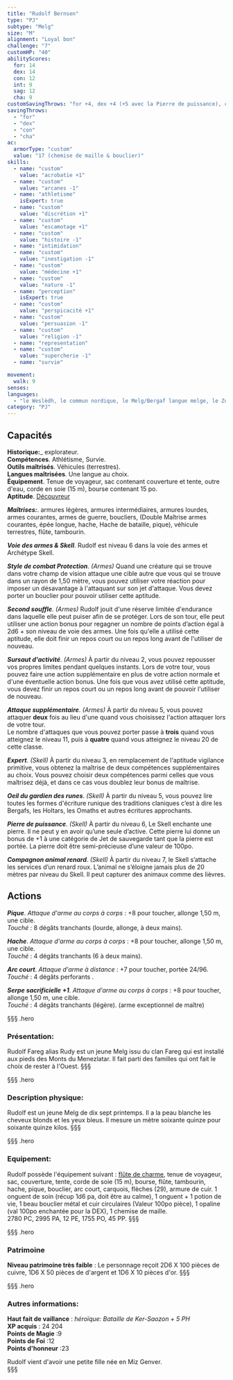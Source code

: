 ```yaml
---
title: "Rudolf Bernsen"
type: "PJ"
subtype: "Melg"
size: "M"
alignment: "Loyal bon"
challenge: "7"
customHP: "40"
abilityScores:
  for: 14
  dex: 14
  con: 12
  int: 9
  sag: 12
  cha: 9
customSavingThrows: "for +4, dex +4 (+5 avec la Pierre de puissance), con +4, int -1, sag +1, cha +1 "
savingThrows:
  - "for"
  - "dex"
  - "con"
  - "cha"
ac:
  armorType: "custom"
  value: "17 (chemise de maille & bouclier)"
skills:
  - name: "custom"
    value: "acrobatie +1"
  - name: "custom"
    value: "arcanes -1"
  - name: "athletisme"
    isExpert: true
  - name: "custom"
    value: "discrétion +1"
  - name: "custom"
    value: "escamotage +1"
  - name: "custom"
    value: "histoire -1"
  - name: "intimidation"
  - name: "custom"
    value: "inestigation -1"
  - name: "custom"
    value: "médecine +1"
  - name: "custom"
    value: "nature -1"
  - name: "perception"
    isExpert: true
  - name: "custom"
    value: "perspicacité +1"
  - name: "custom"
    value: "persuasion -1"
  - name: "custom"
    value: "religion -1"
  - name: "representation"
  - name: "custom"
    value: "supercherie -1"
  - name: "survie"

movement:
  walk: 9
senses:
languages:
  - "le Weslèdh, le commun nordique, le Melg/Bergaf langue melge, le Zorkhan dialecte melg, l'Alcane/Alcath commun impérial "
category: "PJ"
---
```


## Capacités
**Historique:**_ explorateur.   
**Compétences**. Athlétisme, Survie.  
**Outils maîtrisés**. Véhicules (terrestres).  
**Langues maîtrisées**. Une langue au choix.  
**Équipement**. Tenue de voyageur, sac contenant couverture et tente, outre d'eau, corde en soie (15  m), bourse contenant 15 po.  
**Aptitude**. [Découvreur](/personnalite-et-historique/#decouvreur)    

_**Maîtrises:**_. armures légères, armures intermédiaires, armures lourdes, armes courantes, armes de guerre, boucliers, (Double Maîtrise armes courantes, épée longue, hache, Hache de bataille, pique), véhicule terrestres, flûte, tambourin.  

_**Voie des armes & Skell**_. Rudolf est niveau 6 dans la voie des armes et Archétype Skell.

_**Style de combat Protection**_. *(Armes)* Quand une créature qui se trouve dans votre champ de vision attaque une cible autre que vous qui se trouve dans un rayon de 1,50 mètre, vous pouvez utiliser votre réaction pour imposer un désavantage à l'attaquant sur son jet d'attaque. Vous devez porter un bouclier pour pouvoir utiliser cette aptitude.    

_**Second souffle**_. *(Armes)* Rudolf jouit d'une réserve limitée d'endurance dans laquelle elle peut puiser afin de se protéger. Lors de son tour, elle peut utiliser une action bonus pour regagner un nombre de points d’action égal à 2d6 + son niveau de voie des armes. Une fois qu'elle a utilisé cette aptitude, elle doit finir un repos court ou un repos long avant de l'utiliser de nouveau.

_**Sursaut d'activité**_. *(Armes)*  À partir du niveau 2, vous pouvez repousser vos propres limites pendant quelques instants. Lors de votre tour, vous pouvez faire une action supplémentaire en plus de votre action normale et d'une éventuelle action bonus. Une fois que vous avez utilisé cette aptitude, vous devez finir un repos court ou un repos long avant de pouvoir l'utiliser de nouveau.

_**Attaque supplémentaire**_. *(Armes)* À partir du niveau 5, vous pouvez attaquer **deux** fois au lieu d'une quand vous choisissez l'action attaquer lors de votre tour.  
Le nombre d'attaques que vous pouvez porter passe à **trois** quand vous atteignez le niveau 11, puis à **quatre** quand vous atteignez le niveau 20 de cette classe.  

_**Expert**_.  *(Skell)* À partir du niveau 3, en remplacement de l'aptitude vigilance primitive, vous obtenez la maîtrise de deux compétences supplémentaires au choix. Vous pouvez choisir deux compétences parmi celles que vous maîtrisez déjà, et dans ce cas vous doublez leur bonus de maîtrise.    

_**Oeil du gardien des runes**_.  *(Skell)*  À partir du niveau 5, vous pouvez lire toutes les formes d'écriture runique des traditions claniques c’est à dire les Bergafs, les Holtars, les Omaths et autres écritures approchants.    

_**Pierre de puissance**_.  *(Skell)*  À partir du niveau 6, Le Skell enchante une pierre. Il ne peut y en avoir qu’une seule d’active. Cette pierre lui donne un bonus de +1 à une catégorie de Jet de sauvegarde tant que la pierre est portée. La pierre doit être semi-précieuse d’une valeur de 100po.   

_**Compagnon animal renard**_.  *(Skell)*  À partir du niveau 7, le Skell s’attache les services d’un renard roux. L’animal ne s’éloigne jamais plus de 20 mètres par niveau du Skell. Il peut capturer des animaux comme des lièvres.    



## Actions  

_**Pique**_. _Attaque d'arme au corps à corps_ : +8 pour toucher, allonge 1,50 m, une cible.  
_Touché_ : 8 dégâts tranchants (lourde, allonge, à deux mains).

_**Hache**_. _Attaque d'arme au corps à corps_ : +8 pour toucher, allonge 1,50 m, une cible.  
_Touché_ : 4 dégâts tranchants (6 à deux mains).

_**Arc court**_. _Attaque d'arme à distance_ : +7 pour toucher, portée 24/96.  
_Touché_ : 4 dégâts perforants .  

_**Serpe sacrificielle +1**_. _Attaque d'arme au corps à corps_ : +8 pour toucher, allonge 1,50 m, une cible.  
_Touché_ : 4 dégâts tranchants (légère). (arme exceptionnel de maître)  


§§§ .hero
### Présentation:  
Rudolf Fareg alias Rudy est un jeune Melg issu du clan Fareg qui est installé aux pieds des Monts du Menezlatar. Il fait parti des familles qui ont fait le choix de rester à l'Ouest.
§§§

§§§ .hero
### Description physique:  
Rudolf est un jeune Melg de dix sept printemps. Il a la peau blanche les cheveux blonds et les yeux bleus. Il mesure un mètre soixante quinze pour soixante quinze kilos.
§§§

§§§ .hero
### Equipement:  
Rudolf possède l'équipement suivant : [flûte de charme](/liste-objets-magiques/flute-de-charme), tenue de voyageur, sac, couverture, tente, corde de soie (15 m), bourse, flûte, tambourin, hache, pique, bouclier, arc court, carquois, flèches (29), armure de cuir. 1 onguent de soin  (récup 1d6 pa, doit être au calme), 1 onguent + 1 potion de vie, 1 beau bouclier métal et cuir circulaires (Valeur 100po pièce), 1 opaline (val 100po enchantée pour la DEX), 1 chemise de maille.     
2780 PC,  2995 PA, 12 PE, 1755 PO, 45 PP.
§§§

§§§ .hero
### Patrimoine  
**Niveau patrimoine très faible** : Le personnage reçoit 2D6 X 100 pièces de cuivre, 1D6 X 50 pièces de d'argent et 1D6 X 10 pièces d'or.
§§§

§§§ .hero
### Autres informations:  
**Haut fait de vaillance** : *héroïque: Bataille de Ker-Saozon + 5 PH*  
**XP acquis** : 24 204   
**Points de Magie** :9  
**Points de Foi** :12  
**Points d'honneur** :23    

Rudolf vient d'avoir une petite fille née en Miz Genver.   
§§§
